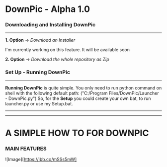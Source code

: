 # DownPic - Alpha 1.0



### Downloading and Installing DownPic
----------------------------------------------------

__1. Option__ -> *Download an Installer*

I'm currently working on this feature. It will be available soon

__2. Option__ -> *Download the whole repository as Zip*




### Set Up - Running DownPic
-----------------------------------------------------

__Running DownPic__ is quite simple. You only need to run python command on shell with the following default path: ("C:/Program Files/DownPic/Launcher - DownPic.py")
So, for the __Setup__ you could create your own bat, to run launcher.py or use my Setup.bat. 

--------------------------------------------------------
-------------------------------------------------------
# A SIMPLE HOW TO FOR DOWNPIC

### MAIN FEATURES

![Image][https://ibb.co/mSSs5mW]
